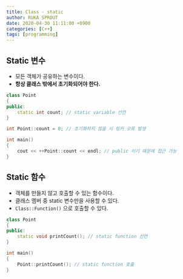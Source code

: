 ```yaml
---
title: Class - static
author: RUKA SPROUT
date: 2020-04-30 11:11:00 +0900
categories: [C++]
tags: [programming]
---
```


## Static 변수

- 모든 객체가 공유하는 변수이다.
- **항상 클래스 밖에서 초기화되어야 한다.**

```cpp
class Point
{
public:
    static int count; // static variable 선언
}
```

```cpp
int Point::count = 0; // 초기화하지 않을 시 링커 오류 발생
```

```cpp
int main()
{
    cout << ++Point::count << endl; // public 이기 때문에 접근 가능
}
```

## Static 함수

- 객체를 만들지 않고 호출할 수 있는 함수이다.
- 클래스 멤버 중 static 변수만을 사용할 수 있다.
- `Class::Function()` 으로 호출할 수 있다.

```cpp
class Point
{
public:
    static void printCount(); // static function 선언
}
```

```cpp
int main()
{
    Point::printCount(); // static function 호출
}
```
